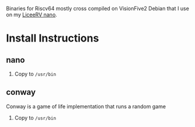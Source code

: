 Binaries for Riscv64 mostly cross compiled on VisionFive2 Debian that I use on my [LiceeRV nano](https://wiki.sipeed.com/hardware/en/lichee/RV_Nano/1_intro.html).

# Install Instructions

## nano
1. Copy to `/usr/bin` 

## conway
Conway is a game of life implementation that runs a random game
1. Copy to `/usr/bin` 
